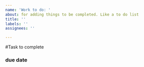 ```yaml
---
name: 'Work to do: '
about: for adding things to be completed. Like a to do list
title: ''
labels: ''
assignees: ''

---
```


#Task to complete
### due date 
